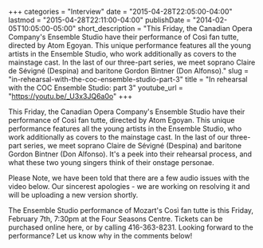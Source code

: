 +++
categories = "Interview"
date = "2015-04-28T22:05:00-04:00"
lastmod = "2015-04-28T22:11:00-04:00"
publishDate = "2014-02-05T10:05:00-05:00"
short_description = "This Friday, the Canadian Opera Company&#039;s Ensemble Studio have their performance of Così fan tutte, directed by Atom Egoyan. This unique performance features all the young artists in the Ensemble Studio, who work additionally as covers to the mainstage cast. In the last of our three-part series, we meet soprano Claire de Sévigné (Despina) and baritone Gordon Bintner (Don Alfonso)."
slug = "in-rehearsal-with-the-coc-ensemble-studio-part-3"
title = "In rehearsal with the COC Ensemble Studio: part 3"
youtube_url = "https://youtu.be/_U3x3JQ6a0o"
+++

This Friday, the Canadian Opera Company's Ensemble Studio have their performance of Così fan tutte, directed by Atom Egoyan. This unique performance features all the young artists in the Ensemble Studio, who work additionally as covers to the mainstage cast. In the last of our three-part series, we meet soprano Claire de Sévigné (Despina) and baritone Gordon Bintner (Don Alfonso). It's a peek into their rehearsal process, and what these two young singers think of their onstage personae.

Please Note, we have been told that there are a few audio issues with the video below. Our sincerest apologies - we are working on resolving it and will be uploading a new version shortly.

The Ensemble Studio performance of Mozart's Così fan tutte is this Friday, February 7th, 7:30pm at the Four Seasons Centre. Tickets can be purchased online here, or by calling 416-363-8231. Looking forward to the performance? Let us know why in the comments below!
